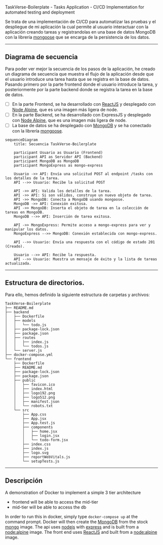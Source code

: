 TaskVerse-Boilerplate - Tasks Application - CI/CD Implementation for automated testing and deployment

Se trata de una implementación de CI/CD para automatizar las pruebas y el despliegue de mi aplicación la cual permite al usuario interactuar con la aplicación creando tareas y registrandolas en una base de datos MongoDB con la librería [mongoose](https://mongoosejs.com/) que se encarga de la persistencia de los datos. 


---
## Diagrama de secuencia
Para poder ver mejor la secuencia de los pasos de la aplicación, he creado un diagrama de secuencia que muestra el flujo de la aplicación desde que el usuario introduce una tarea hasta que se registra en la base de datos. Pasando primero por la parte frontend donde el usuario introduce la tarea, y posteriormente por la parte backend donde se registra la tarea en la base de datos.

- [ ] En la parte Frontend, se ha desarrollado con [ReactJS](https://reactjs.org/) y desplegado con [Node Alpine](https://hub.docker.com/_/node), que es una imagen más ligera de node.
- [ ] En la parte Backend, se ha desarrollado con ExpressJS y desplegado con [Node Alpine](https://hub.docker.com/_/node), que es una imagen más ligera de node.
- [ ] La base de datos se ha desplegado con [MongoDB](https://www.mongodb.com/es) y se ha conectado con la librería [mongoose](https://mongoosejs.com/).

```mermaid
sequenceDiagram
    title: Secuencia TaskVerse-Boilerplate

    participant Usuario as Usuario (Frontend)
    participant API as Servidor API (Backend)
    participant MongoDB as MongoDB
    participant MongoExpress as mongo-express

    Usuario ->> API: Envía una solicitud POST al endpoint /tasks con los detalles de la tarea.
    API -->> Usuario: Recibe la solicitud POST

    API ->> API: Valida los detalles de la tarea.
    API ->> API: Si son válidos, construye un nuevo objeto de tarea.
    API ->> MongoDB: Conecta a MongoDB usando mongoose.
    MongoDB ->> API: Conexión exitosa.
    API ->> MongoDB: Inserta el objeto de tarea en la colección de tareas en MongoDB.
    MongoDB -->> API: Inserción de tarea exitosa.

    API ->> MongoExpress: Permite acceso a mongo-express para ver y manipular los datos.
    MongoExpress -->> MongoDB: Conexión establecida con mongo-express.

    API -->> Usuario: Envía una respuesta con el código de estado 201 (Creado).

    Usuario -->> API: Recibe la respuesta.
    API -->> Usuario: Muestra un mensaje de éxito y la lista de tareas actualizada.
```
---

## Estructura de directorios.

Para ello, hemos definido la siguiente estructura de carpetas y archivos: 

```
TaskVerse-Boilerplate
├── README.md
├── backend
│   ├── Dockerfile
│   ├── models
│   │   └── todo.js
│   ├── package-lock.json
│   ├── package.json
│   ├── routes
│   │   ├── index.js
│   │   └── todos.js
│   └── server.js
├── docker-compose.yml
└── frontend
    ├── Dockerfile
    ├── README.md
    ├── package-lock.json
    ├── package.json
    ├── public
    │   ├── favicon.ico
    │   ├── index.html
    │   ├── logo192.png
    │   ├── logo512.png
    │   ├── manifest.json
    │   └── robots.txt
    └── src
        ├── App.css
        ├── App.jsx
        ├── App.test.js
        ├── components
        │   ├── home.jsx
        │   ├── login.jsx
        │   └── todo-form.jsx
        ├── index.css
        ├── index.js
        ├── logo.svg
        ├── reportWebVitals.js
        └── setupTests.js
```

---
## Descripción
A demonstration of Docker to implement a simple 3 tier architecture

* frontend will be able to access the mid-tier
* mid-tier will be able to access the db

In order to run this in docker, simply type ```docker-compose up``` at the command prompt. Docker will then create the [MongoDB](https://www.mongodb.com/) from the stock [mongo](https://hub.docker.com/_/mongo) image. The api uses [nodejs](https://nodejs.org/) with [express](http://expressjs.com/) and is built from a [node:alpine](https://hub.docker.com/_/node) image. The front end uses [ReactJS](https://reactjs.org/) and built from a [node:alpine](https://hub.docker.com/_/node) image.